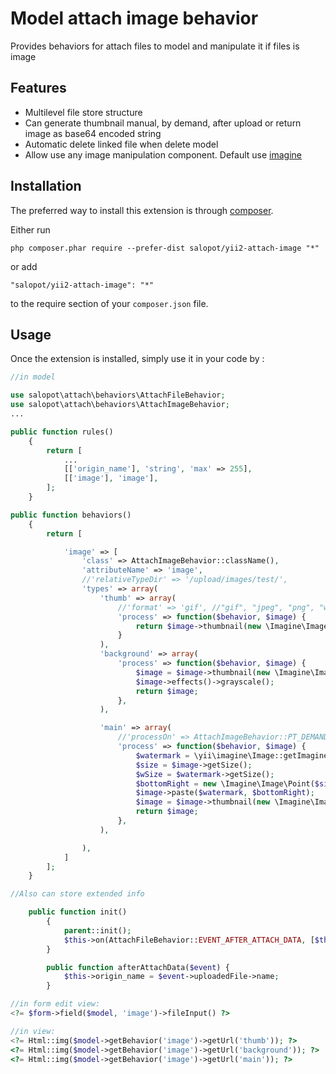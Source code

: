 Model attach image behavior
===========================
Provides behaviors for attach files to model and manipulate it if files is image

## Features

- Multilevel file store structure
- Can generate thumbnail manual, by demand, after upload or return image as base64 encoded string
- Automatic delete linked file when delete model
- Allow use any image manipulation component. Default use [imagine](https://github.com/avalanche123/Imagine)

Installation
------------

The preferred way to install this extension is through [composer](http://getcomposer.org/download/).

Either run

```
php composer.phar require --prefer-dist salopot/yii2-attach-image "*"
```

or add

```
"salopot/yii2-attach-image": "*"
```

to the require section of your `composer.json` file.


Usage
-----

Once the extension is installed, simply use it in your code by  :

```php
//in model

use salopot\attach\behaviors\AttachFileBehavior;
use salopot\attach\behaviors\AttachImageBehavior;
...

public function rules()
    {
        return [
            ...
            [['origin_name'], 'string', 'max' => 255],
            [['image'], 'image'],
        ];
    }

public function behaviors()
    {
        return [

            'image' => [
                'class' => AttachImageBehavior::className(),
                'attributeName' => 'image',
                //'relativeTypeDir' => '/upload/images/test/',
                'types' => array(
                    'thumb' => array(
                        //'format' => 'gif', //"gif", "jpeg", "png", "wbmp", "xbm"
                        'process' => function($behavior, $image) {
                            return $image->thumbnail(new \Imagine\Image\Box(150, 150));
                        }
                    ),
                    'background' => array(
                        'process' => function($behavior, $image) {
                            $image = $image->thumbnail(new \Imagine\Image\Box(150, 150));
                            $image->effects()->grayscale();
                            return $image;
                        },
                    ),

                    'main' => array(
                        //'processOn' => AttachImageBehavior::PT_DEMAND, //PT_RENDER, PT_BASE64_ENCODED,
                        'process' => function($behavior, $image) {
                            $watermark = \yii\imagine\Image::getImagine()->open(Yii::$app->params['watermark']);
                            $size = $image->getSize();
                            $wSize = $watermark->getSize();
                            $bottomRight = new \Imagine\Image\Point($size->getWidth() - $wSize->getWidth(), $size->getHeight() - $wSize->getHeight());
                            $image->paste($watermark, $bottomRight);
                            $image = $image->thumbnail(new \Imagine\Image\Box(150, 150));
                            return $image;
                        },
                    ),

                ),
            ]
        ];
    }

//Also can store extended info

    public function init()
        {
            parent::init();
            $this->on(AttachFileBehavior::EVENT_AFTER_ATTACH_DATA, [$this, 'afterAttachData']);
        }

        public function afterAttachData($event) {
            $this->origin_name = $event->uploadedFile->name;
        }

//in form edit view:
<?= $form->field($model, 'image')->fileInput() ?>

//in view:
<?= Html::img($model->getBehavior('image')->getUrl('thumb')); ?>
<?= Html::img($model->getBehavior('image')->getUrl('background')); ?>
<?= Html::img($model->getBehavior('image')->getUrl('main')); ?>